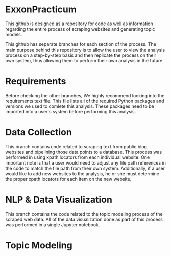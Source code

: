 # ExxonPracticum
This github is designed as a repository for code as well as information regarding the 
entire process of scraping websites and generating topic models.

This github has separate branches for each section of the process. The main purpose behind 
this repository is to allow the user to view the analysis process on a step-by-step basis 
and then replicate the process on their own system, thus allowing them to perform 
their own analysis in the future.  

# Requirements
Before checking the other branches, We highly recommend looking into the requirements text file.
This file lists all of the required Python packages and versions we used to comlete this analysis.
These packages need to be imported into a user's system before performing this analysis.

# Data Collection
This branch contains code related to scraping text from public blog websites and
pipelining those data points to a database. This process was performed in using 
xpath locators from each individual website. 
One important note is that a user would need to adjust any file path references
in the code to match the file path from their own system. 
Additionally, if a user would like to add new websites to the analysis,
he or she must determine the proper xpath locators for each item on the new website.

# NLP & Data Visualization
This branch contains the code related to the topic modeling process of the scraped web data.
All of the data visualization done as part of this process was performed in a single
Jupyter notebook.

# Topic Modeling
